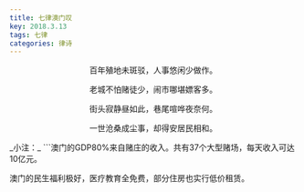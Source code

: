 ```yaml
---
title: 七律澳门叹
key: 2018.3.13
tags: 七律
categories: 律诗
---
```


<p align="center">百年殖地未斑驳，人事悠闲少做作。
</p>
<p align="center">老城不怕赌徒少，闹市哪堪嫖客多。
</p>
<p align="center">街头寂静昼如此，巷尾喧哗夜奈何。
</p>
<p align="center">一世沧桑成尘事，却得安居民相和。
</p>
_小注：_
```澳门的GDP80%来自赌庄的收入。共有37个大型赌场，每天收入可达10亿元。

澳门的民生福利极好，医疗教育全免费，部分住房也实行低价租赁。

```